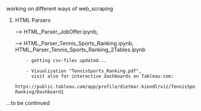 working on different ways of web_scraping

1. HTML Parsers

    --> HTML_Parser_JobOffer.ipynb,
   
    --> HTML_Parser_Tennis_Sports_Ranking.ipynb, HTML_Parser_Tennis_Sports_Ranking_2Tables.ipynb

           - getting csv-files updated...

           - Visualization "TennisSports_Ranking.pdf",
             visit also for interactive dashboards on Tableau.com:
             https://public.tableau.com/app/profile/dietmar.kiendl/viz/TennisSports-Ranking/Dashboard1

...to be continued
